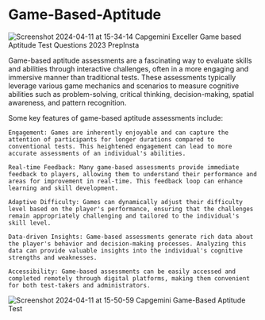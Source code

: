 # Game-Based-Aptitude

![Screenshot 2024-04-11 at 15-34-14 Capgemini Exceller Game based Aptitude Test Questions 2023 PrepInsta](https://github.com/ArkS0001/Game-Based-Aptitude/assets/113760964/c3ddb92f-ed92-46ea-b1e1-fcde0cc3bd47)


Game-based aptitude assessments are a fascinating way to evaluate skills and abilities through interactive challenges, often in a more engaging and immersive manner than traditional tests. These assessments typically leverage various game mechanics and scenarios to measure cognitive abilities such as problem-solving, critical thinking, decision-making, spatial awareness, and pattern recognition.

Some key features of game-based aptitude assessments include:

    Engagement: Games are inherently enjoyable and can capture the attention of participants for longer durations compared to conventional tests. This heightened engagement can lead to more accurate assessments of an individual's abilities.

    Real-time Feedback: Many game-based assessments provide immediate feedback to players, allowing them to understand their performance and areas for improvement in real-time. This feedback loop can enhance learning and skill development.

    Adaptive Difficulty: Games can dynamically adjust their difficulty level based on the player's performance, ensuring that the challenges remain appropriately challenging and tailored to the individual's skill level.

    Data-driven Insights: Game-based assessments generate rich data about the player's behavior and decision-making processes. Analyzing this data can provide valuable insights into the individual's cognitive strengths and weaknesses.

    Accessibility: Game-based assessments can be easily accessed and completed remotely through digital platforms, making them convenient for both test-takers and administrators.

![Screenshot 2024-04-11 at 15-50-59 Capgemini Game-Based Aptitude Test](https://github.com/ArkS0001/Game-Based-Aptitude/assets/113760964/f4c8f6bb-73b7-4241-b975-2772b70ff57f)


